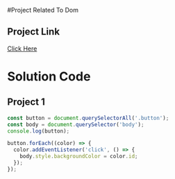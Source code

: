 #Project Related To Dom

## Project Link
[Click Here](https://stackblitz.com/edit/dom-project-chaiaurcode-tyheui?file=4-GuessTheNumber%2Fchaiaurcode.js,5-keyboard%2Fchaiaurcode.js)


# Solution Code

## Project 1
```javascript
const button = document.querySelectorAll('.button');
const body = document.querySelector('body');
console.log(button);

button.forEach((color) => {
  color.addEventListener('click', () => {
    body.style.backgroundColor = color.id;
  });
});

```